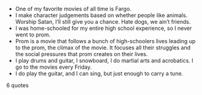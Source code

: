  - One of my favorite movies of all time is Fargo.
 - I make character judgements based on whether people like animals. Worship Satan, I’ll still give you a chance. Hate dogs, we ain’t friends.
 - I was home-schooled for my entire high school experience, so I never went to prom.
 - Prom is a movie that follows a bunch of high-schoolers lives leading up to the prom, the climax of the movie. It focuses all their struggles and the social pressures that prom creates on their lives.
 - I play drums and guitar, I snowboard, I do martial arts and acrobatics. I go to the movies every Friday.
 - I do play the guitar, and I can sing, but just enough to carry a tune.

6 quotes